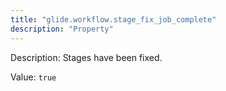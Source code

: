```yaml
---
title: "glide.workflow.stage_fix_job_complete"
description: "Property"
---
```


Description: Stages have been fixed.

Value: `true`